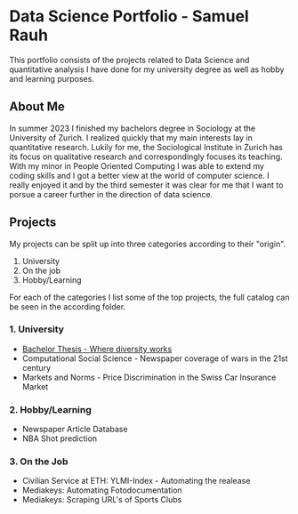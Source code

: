 # Data Science Portfolio - Samuel Rauh

This portfolio consists of the projects related to Data Science and quantitative analysis I have done for my university degree as well as hobby and learning purposes.

## About Me

In summer 2023 I finished my bachelors degree in Sociology at the University of Zurich. I realized quickly that my main interests lay in quantitative research. Lukily for me, the Sociological Institute in Zurich has its focus on qualitative research and correspondingly focuses its teaching.
With my minor in People Oriented Computing I was able to extend my coding skills and I got a better view at the world of computer science. I really enjoyed it and by the third semester it was clear for me that I want to porsue a career further in the direction of data science.

## Projects

My projects can be split up into three categories according to their "origin".

1. University
2. On the job
3. Hobby/Learning

For each of the categories I list some of the top projects, the full catalog can be seen in the according folder.

### 1. University

* [Bachelor Thesis - Where diversity works](https://github.com/samrauh/portfolio/tree/main/Projects/University/Bachelor-Thesis)
* Computational Social Science - Newspaper coverage of wars in the 21st century
* Markets and Norms - Price Discrimination in the Swiss Car Insurance Market

### 2. Hobby/Learning
* Newspaper Article Database
* NBA Shot prediction 

### 3. On the Job

* Civilian Service at ETH: YLMI-Index - Automating the realease
* Mediakeys: Automating Fotodocumentation
* Mediakeys: Scraping URL's of Sports Clubs
